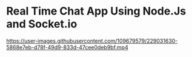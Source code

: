 # Real Time Chat App Using Node.Js and Socket.io



https://user-images.githubusercontent.com/109679579/229031630-5868e7eb-d78f-49d9-833d-47cee0deb9bf.mp4

